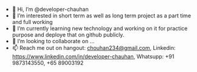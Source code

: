 - 👋 Hi, I’m @developer-chauhan
- 👀 I’m interested in short term as well as long term project as a part time and full working
- 🌱 I’m currently learning new technology and working on it for practice purpose and deploye that on github publicly.
- 💞️ I’m looking to collaborate on ...
- 📫 Reach me out on 
hangout: chouhan234@gmail.com, 
Linkedin: https://www.linkedin.com/in/developer-chauhan, 
Whatsupp: +91 9873143550, +65 89003192
